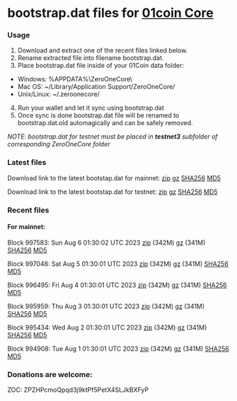 # bootstrap.dat files for [01coin Core](https://01coin.io)

### Usage

1. Download and extract one of the recent files linked below.
2. Rename extracted file into filename bootstrap.dat.
3. Place bootstrap.dat file inside of your 01Coin data folder:
 - Windows: %APPDATA%\ZeroOneCore\
 - Mac OS: ~/Library/Application Support/ZeroOneCore/
 - Unix/Linux: ~/.zeroonecore/
4. Run your wallet and let it sync using bootstrap.dat
5. Once sync is done bootstrap.dat file will be renamed to bootstrap.dat.old automagically and can be safely removed.

_NOTE: bootstrap.dat for testnet must be placed in **testnet3** subfolder of corresponding ZeroOneCore folder_

### Latest files
Download link to the latest bootstap.dat for mainnet: [zip](https://files.01coin.io/mainnet/bootstrap.dat.zip) [gz](https://files.01coin.io/mainnet/bootstrap.dat.tar.gz) [SHA256](https://files.01coin.io/mainnet/sha256.txt) [MD5](https://files.01coin.io/mainnet/md5.txt)

Download link to the latest bootstap.dat for testnet: [zip](https://files.01coin.io/testnet/bootstrap.dat.zip) [gz](https://files.01coin.io/testnet/bootstrap.dat.tar.gz) [SHA256](https://files.01coin.io/testnet/sha256.txt) [MD5](https://files.01coin.io/testnet/md5.txt)

### Recent files

#### For mainnet:

Block 997583: Sun Aug  6 01:30:02 UTC 2023 [zip](https://files.01coin.io/mainnet/2023-08-06/bootstrap.dat.zip) (342M) [gz](https://files.01coin.io/mainnet/2023-08-06/bootstrap.dat.tar.gz) (341M) [SHA256](https://files.01coin.io/mainnet/2023-08-06/sha256.txt) [MD5](https://files.01coin.io/mainnet/2023-08-06/md5.txt)

Block 997048: Sat Aug  5 01:30:01 UTC 2023 [zip](https://files.01coin.io/mainnet/2023-08-05/bootstrap.dat.zip) (342M) [gz](https://files.01coin.io/mainnet/2023-08-05/bootstrap.dat.tar.gz) (341M) [SHA256](https://files.01coin.io/mainnet/2023-08-05/sha256.txt) [MD5](https://files.01coin.io/mainnet/2023-08-05/md5.txt)

Block 996495: Fri Aug  4 01:30:01 UTC 2023 [zip](https://files.01coin.io/mainnet/2023-08-04/bootstrap.dat.zip) (342M) [gz](https://files.01coin.io/mainnet/2023-08-04/bootstrap.dat.tar.gz) (341M) [SHA256](https://files.01coin.io/mainnet/2023-08-04/sha256.txt) [MD5](https://files.01coin.io/mainnet/2023-08-04/md5.txt)

Block 995959: Thu Aug  3 01:30:01 UTC 2023 [zip](https://files.01coin.io/mainnet/2023-08-03/bootstrap.dat.zip) (342M) [gz](https://files.01coin.io/mainnet/2023-08-03/bootstrap.dat.tar.gz) (341M) [SHA256](https://files.01coin.io/mainnet/2023-08-03/sha256.txt) [MD5](https://files.01coin.io/mainnet/2023-08-03/md5.txt)

Block 995434: Wed Aug  2 01:30:01 UTC 2023 [zip](https://files.01coin.io/mainnet/2023-08-02/bootstrap.dat.zip) (342M) [gz](https://files.01coin.io/mainnet/2023-08-02/bootstrap.dat.tar.gz) (341M) [SHA256](https://files.01coin.io/mainnet/2023-08-02/sha256.txt) [MD5](https://files.01coin.io/mainnet/2023-08-02/md5.txt)

Block 994908: Tue Aug  1 01:30:01 UTC 2023 [zip](https://files.01coin.io/mainnet/2023-08-01/bootstrap.dat.zip) (342M) [gz](https://files.01coin.io/mainnet/2023-08-01/bootstrap.dat.tar.gz) (341M) [SHA256](https://files.01coin.io/mainnet/2023-08-01/sha256.txt) [MD5](https://files.01coin.io/mainnet/2023-08-01/md5.txt)


### Donations are welcome:

ZOC: ZPZHPcmoQpqd3j9ktPf5PetX4SLJkBXFyP
